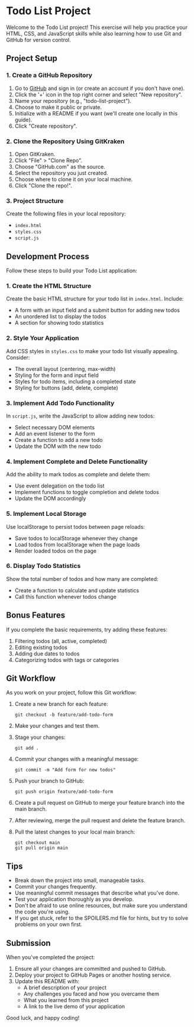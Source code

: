 # Todo List Project

Welcome to the Todo List project! This exercise will help you practice your HTML, CSS, and JavaScript skills while also learning how to use Git and GitHub for version control.

## Project Setup

### 1. Create a GitHub Repository

1. Go to [GitHub](https://github.com) and sign in (or create an account if you don't have one).
2. Click the '+' icon in the top right corner and select "New repository".
3. Name your repository (e.g., "todo-list-project").
4. Choose to make it public or private.
5. Initialize with a README if you want (we'll create one locally in this guide).
6. Click "Create repository".

### 2. Clone the Repository Using GitKraken

1. Open GitKraken.
2. Click "File" > "Clone Repo".
3. Choose "GitHub.com" as the source.
4. Select the repository you just created.
5. Choose where to clone it on your local machine.
6. Click "Clone the repo!".

### 3. Project Structure

Create the following files in your local repository:

- `index.html`
- `styles.css`
- `script.js`

## Development Process

Follow these steps to build your Todo List application:

### 1. Create the HTML Structure

Create the basic HTML structure for your todo list in `index.html`. Include:
- A form with an input field and a submit button for adding new todos
- An unordered list to display the todos
- A section for showing todo statistics

### 2. Style Your Application

Add CSS styles in `styles.css` to make your todo list visually appealing. Consider:
- The overall layout (centering, max-width)
- Styling for the form and input field
- Styles for todo items, including a completed state
- Styling for buttons (add, delete, complete)

### 3. Implement Add Todo Functionality

In `script.js`, write the JavaScript to allow adding new todos:
- Select necessary DOM elements
- Add an event listener to the form
- Create a function to add a new todo
- Update the DOM with the new todo

### 4. Implement Complete and Delete Functionality

Add the ability to mark todos as complete and delete them:
- Use event delegation on the todo list
- Implement functions to toggle completion and delete todos
- Update the DOM accordingly

### 5. Implement Local Storage

Use localStorage to persist todos between page reloads:
- Save todos to localStorage whenever they change
- Load todos from localStorage when the page loads
- Render loaded todos on the page

### 6. Display Todo Statistics

Show the total number of todos and how many are completed:
- Create a function to calculate and update statistics
- Call this function whenever todos change

## Bonus Features

If you complete the basic requirements, try adding these features:

1. Filtering todos (all, active, completed)
2. Editing existing todos
3. Adding due dates to todos
4. Categorizing todos with tags or categories

## Git Workflow

As you work on your project, follow this Git workflow:

1. Create a new branch for each feature:
   ```
   git checkout -b feature/add-todo-form
   ```

2. Make your changes and test them.

3. Stage your changes:
   ```
   git add .
   ```

4. Commit your changes with a meaningful message:
   ```
   git commit -m "Add form for new todos"
   ```

5. Push your branch to GitHub:
   ```
   git push origin feature/add-todo-form
   ```

6. Create a pull request on GitHub to merge your feature branch into the main branch.

7. After reviewing, merge the pull request and delete the feature branch.

8. Pull the latest changes to your local main branch:
   ```
   git checkout main
   git pull origin main
   ```

## Tips

- Break down the project into small, manageable tasks.
- Commit your changes frequently.
- Use meaningful commit messages that describe what you've done.
- Test your application thoroughly as you develop.
- Don't be afraid to use online resources, but make sure you understand the code you're using.
- If you get stuck, refer to the SPOILERS.md file for hints, but try to solve problems on your own first.

## Submission

When you've completed the project:

1. Ensure all your changes are committed and pushed to GitHub.
2. Deploy your project to GitHub Pages or another hosting service.
3. Update this README with:
    - A brief description of your project
    - Any challenges you faced and how you overcame them
    - What you learned from this project
    - A link to the live demo of your application

Good luck, and happy coding!